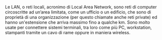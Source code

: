 Le LAN, o reti locali, acronimo di Local Area Network, sono reti di computer circoscritte ad un’area limitata, come un ufficio o un edificio, che sono di proprietà di una organizzazione (per questo chiamate anche reti private) ed hanno un'estensione che arriva massimo fino a qualche km.
Sono molto usate per connettere sistemi terminali, tra loro come più PC, workstation, stampanti tramite un cavo di rame oppure in maniera wireless.